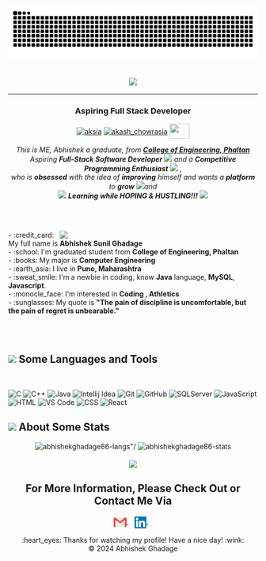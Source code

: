 
<div align="center">
    
![header](https://github.com/s-shemmee/s-shemmee/blob/output/github-contribution-grid-snake-dark.svg)

</div>
<div align="center">
<br>
    <img src="https://readme-typing-svg.herokuapp.com?font=Philosopher&color=E8E8E8&size=50&center=true&vCenter=true&height=60&width=618&lines=Hi,+I'm+Abhishek+Ghadage+;Welcome+to+My+Profile!">
</div>
    
<hr>
<h3 align="center">Aspiring Full Stack Developer</h3>
<p align="center">
<a href="https://www.linkedin.com/in/abhishek-ghadage-387206212" target="blank"><img align="center" src="https://cdn.jsdelivr.net/npm/simple-icons@3.0.1/icons/linkedin.svg" alt="aksia" height="30" width="40" /></a>
<a href="https://wa.me/8600944392" target="blank"><img align="center" src="https://cdn.jsdelivr.net/npm/simple-icons@3.0.1/icons/whatsapp.svg" alt="akash_chowrasia" height="30" width="40" /></a>
 <a href="mailto:abhighadage2622002@gmail.com" target="blank"><img align="center" src="https://simpleicons.org/icons/gmail.svg" height="30" width="40"  alt=""/></a>
</p>

<p align="center">
  <em>
    This is ME, Abhishek a graduate, from <a href="https://www.coephaltan.edu.in/"> <b>College of Engineering, Phaltan</b></a> <br>
    Aspiring <b>Full-Stack Software Developer</b> <img src="https://github.com/TheDudeThatCode/TheDudeThatCode/blob/master/Assets/Developer.gif" width="30px"> and a <b>Competitive Programming Enthusiast</b>&nbsp;<img src="https://github.com/TheDudeThatCode/TheDudeThatCode/blob/master/Assets/Designer.gif" width="36px">&nbsp,<br>who is <b>obsessed</b>
    with the idea of <b>improving</b> himself and wants a <b>platform</b> to 
    <b>grow</b> <img src="https://github.com/TheDudeThatCode/TheDudeThatCode/blob/master/Assets/Rocket.gif" width="18px">and 
    
  </em> 
  <br>
  <img src="https://media.giphy.com/media/VgCDAzcKvsR6OM0uWg/giphy.gif" width="50" /> <b><i>Learning while HOPING & HUSTLING!!!</i></b> <img src="https://media.giphy.com/media/7j2hfyeVcDtf2/giphy.gif" width="50" />
</p>
<br>
<br>

<p align="left">
<img src="https://user-images.githubusercontent.com/74038190/229223263-cf2e4b07-2615-4f87-9c38-e37600f8381a.gif" width="400" align="right"/>
- :credit_card: My full name is <b>Abhishek Sunil Ghadage</b> <br>
- :school: I'm graduated student from <b>College of Engineering, Phaltan</b> <br>
- :books: My major is <b>Computer Engineering</b> <br>
- :earth_asia: I live in <b>Pune, Maharashtra</b> <br>
- :sweat_smile: I'm a newbie in coding, know <b>Java</b> language, <b>MySQL</b>, <b>Javascript</b>. <br>
- :monocle_face: I'm interested in <b>Coding , Athletics</b> <br>
- :sunglasses: My quote is <b>"The pain of discipline is uncomfortable, but the pain of regret is unbearable."</b> <br>
</p>
<br>
<br>

## <img src="https://media2.giphy.com/media/QssGEmpkyEOhBCb7e1/giphy.gif?cid=ecf05e47a0n3gi1bfqntqmob8g9aid1oyj2wr3ds3mg700bl&rid=giphy.gif" width="50px"> Some Languages and Tools
<br>
<p align="left">
    
![C](https://img.shields.io/badge/C-%2300599C.svg?style=for-the-badge&logo=c&logoColor=white) ![C++](https://img.shields.io/badge/C++-%2300599C.svg?style=for-the-badge&logo=c%2B%2B&logoColor=white) ![Java](https://img.shields.io/badge/java-%23ED8B00.svg?style=for-the-badge&logo=openjdk&logoColor=white) ![Intellij Idea](https://img.shields.io/badge/Intellij%20Idea-0078d7.svg?style=for-the-badge&logo=intellij-idea&logoColor=white)  ![Git](https://img.shields.io/badge/git-%23F05033.svg?style=for-the-badge&logo=git&logoColor=white) ![GitHub](https://img.shields.io/badge/github-%23121011.svg?style=for-the-badge&logo=github&logoColor=white) ![SQLServer](https://img.shields.io/badge/MySQL-CC2927?style=for-the-badge&logo=mysql&logoColor=white) ![JavaScript](https://img.shields.io/badge/javascript-%23323330.svg?style=for-the-badge&logo=javascript&logoColor=%23F7DF1E)
![HTML](https://img.shields.io/badge/html5-%23E34F26.svg?style=for-the-badge&logo=html5&logoColor=white) ![VS Code](https://img.shields.io/badge/VS%20Code-0078d7.svg?style=for-the-badge&logo=visual-studio-code&logoColor=white) ![CSS](https://img.shields.io/badge/css3-%231572B6.svg?style=for-the-badge&logo=css3&logoColor=white)
![React](https://img.shields.io/badge/react-%2361DAFB.svg?style=for-the-badge&logo=react&logoColor=white)




</p>

## <img src="https://media0.giphy.com/media/cNZqrH5IzOG0xrlWks/giphy.gif?cid=ecf05e47map255q427en9uprqc1sb0unjq5k4fnqg5pmhhs4&rid=giphy.gif&ct=s" width="50px"> About Some Stats
<div align="center">
  <img height="150em" src="https://github-readme-stats.vercel.app/api/top-langs/?username=abhishekghadage86&layout=compact&show_icons=true&theme=algolia&border_color=5B4638" alt=abhishekghadage86-langs"/>
  <img height="150em" src="https://github-readme-stats.vercel.app/api/?username=abhishekghadage86&include_all_commits=false&layout=compact&show_icons=true&theme=algolia&border_color=5B4638" alt="abhishekghadage86-stats"/>
</div>



<br>
<div align="center">
<img src='https://raw.githubusercontent.com/ShahriarShafin/ShahriarShafin/main/Assets/handshake.gif' width="80px" align="center"> <br>

## For More Information, Please Check Out or Contact Me Via
</div>

<p align="center">
  <a href="mailto:abhighadage2622002@gmail.com">
    <img align="center" alt="TienHuynh-TN | Gmail" width="26px" src="https://github.com/SatYu26/SatYu26/blob/master/Assets/Gmail.svg"/>
  </a> &nbsp;&nbsp;
    
  <a href="https://www.linkedin.com/in/abhishek-ghadage-387206212" target="blank">
    <img align="center" alt="TienHuynh-TN | Linkedin" width="24px" src="https://github.com/SatYu26/SatYu26/blob/master/Assets/Linkedin.svg"/>
  </a> &nbsp;&nbsp;
  
<p> 

<div align="center">
  :heart_eyes: Thanks for watching my profile! Have a nice day! :wink: <br/>
  &copy; 2024 Abhishek Ghadage
</div>
<!---
abhishekghadage86/abhishekghadage86 is a ✨ special ✨ repository because its `README.md` (this file) appears on your GitHub profile.
You can click the Preview link to take a look at your changes.
--->
